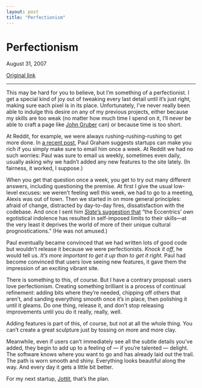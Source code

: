 ```yaml
---
layout: post
title: "Perfectionism"
---
```

Perfectionism
=============

August 31, 2007

[Original link](http://www.aaronsw.com/weblog/perfectionism)

* * * * *

This may be hard for you to believe, but I’m something of a
perfectionist. I get a special kind of joy out of tweaking every last
detail until it’s just right, making sure each pixel is in its place.
Unfortunately, I’ve never really been able to indulge this desire on any
of my previous projects, either because my skills are too weak (no
matter how much time I spend on it, I’ll never be able to craft a page
like [John Gruber](http://daringfireball.net/) can) or because time is
too short.

At Reddit, for example, we were always rushing-rushing-rushing to get
more done. In [a recent post](http://paulgraham.com/die.html), Paul
Graham suggests startups can make you rich if you simply make sure to
email him once a week. At Reddit we had no such worries: Paul was sure
to email us weekly, sometimes even daily, usually asking why we hadn’t
added any new features to the site lately. (In fairness, it worked, I
suppose.)

When you get that question once a week, you get to try out many
different answers, including questioning the premise. At first I give
the usual low-level excuses: we weren’t feeling well this week, we had
to go to a meeting, Alexis was out of town. Then we started in on more
general principles: afraid of change, distracted by day-to-day fires,
dissatisfaction with the codebase. And once I sent him [*Slate*’s
suggestion that](http://www.slate.com/id/2141797) “the Eccentrics’ own
egotistical indolence has resulted in self-imposed limits to their
skills—at the very least it deprives the world of more of their unique
cultural prognostications.” (He was not amused.)

Paul eventually became convinced that we had written lots of good code
but wouldn’t release it because we were perfectionists. *Knock it off*,
he would tell us. *It’s more important to get it up than to get it
right.* Paul had become convinced that users love seeing new features,
it gave them the impression of an exciting vibrant site.

There is something to this, of course. But I have a contrary proposal:
users love perfectionism. Creating something brilliant is a process of
continual refinement: adding bits where they’re needed, chipping off
others that aren’t, and sanding everything smooth once it’s in place,
then polishing it until it gleams. Do one thing, release it, and don’t
stop releasing improvements until you do it really, really, well.

Adding features is part of this, of course, but not at all the whole
thing. You can’t create a great sculpture just by tossing on more and
more clay.

Meanwhile, even if users can’t immediately see all the subtle details
you’ve added, they begin to add up to a feeling of — if you’re talented
— delight. The software knows where you want to go and has already laid
out the trail. The path is worn smooth and shiny. Everything looks
beautiful along the way. And every day it gets a little bit better.

For my next startup, [Jottit](http://jottit.com/), that’s the plan.
